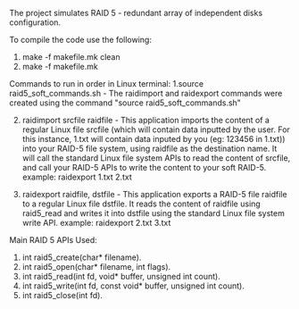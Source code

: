 The project simulates RAID 5 - redundant array of independent disks configuration. 



To compile the code use the following:
  1. make -f makefile.mk clean
  2. make -f makefile.mk
  
Commands to run in order in Linux terminal:
1.source raid5_soft_commands.sh - The raidimport and raidexport commands were created using the command "source raid5_soft_commands.sh"

2. raidimport srcfile raidfile - This application imports the content of a regular Linux file srcfile (which will contain data inputted by the user. For this instance, 1.txt will contain data inputed by you (eg: 123456 in 1.txt)) into your RAID-5 file system, using raidfile as the destination name. It will call the standard Linux file system APIs to read the content of srcfile, and call your RAID-5 APIs to write the content to your soft RAID-5.
example: raidexport 1.txt 2.txt

3. raidexport raidfile, dstfile - This application exports a RAID-5 file raidfile to a regular Linux file dstfile. It reads the content of raidfile using raid5_read and writes it into dstfile using the standard Linux file system write API.
example: raidexport 2.txt 3.txt

Main RAID 5 APIs Used:

1. int raid5_create(char* filename).
2. int raid5_open(char* filename, int flags).
3. int raid5_read(int fd,  void* buffer, unsigned int count).
4. int raid5_write(int fd, const void* buffer, unsigned int count).
5. int raid5_close(int fd).
